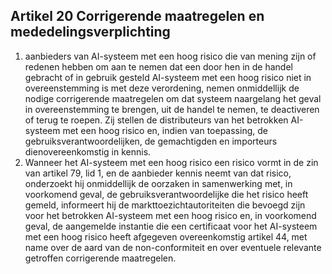 ## Artikel 20 Corrigerende maatregelen en mededelingsverplichting

1. aanbieders van AI-systeem met een hoog risico die van mening zijn of redenen hebben om aan te nemen dat een door hen in de handel gebracht of in gebruik gesteld AI-systeem met een hoog risico niet in overeenstemming is met deze verordening, nemen onmiddellijk de nodige corrigerende maatregelen om dat systeem naargelang het geval in overeenstemming te brengen, uit de handel te nemen, te deactiveren of terug te roepen. Zij stellen de distributeurs van het betrokken AI-systeem met een hoog risico en, indien van toepassing, de gebruiksverantwoordelijken, de gemachtigden en importeurs dienovereenkomstig in kennis.
2. Wanneer het AI-systeem met een hoog risico een risico vormt in de zin van artikel 79, lid 1, en de aanbieder kennis neemt van dat risico, onderzoekt hij onmiddellijk de oorzaken in samenwerking met, in voorkomend geval, de gebruiksverantwoordelijke die het risico heeft gemeld, informeert hij de markttoezichtautoriteiten die bevoegd zijn voor het betrokken AI-systeem met een hoog risico en, in voorkomend geval, de aangemelde instantie die een certificaat voor het AI-systeem met een hoog risico heeft afgegeven overeenkomstig artikel 44, met name over de aard van de non-conformiteit en over eventuele relevante getroffen corrigerende maatregelen.
